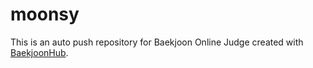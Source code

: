 # moonsy
This is an auto push repository for Baekjoon Online Judge created with [BaekjoonHub](https://github.com/BaekjoonHub/BaekjoonHub).
